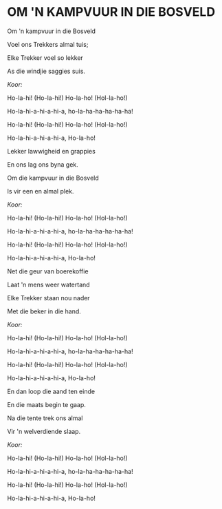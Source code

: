 # OM 'N KAMPVUUR IN DIE BOSVELD

Om 'n kampvuur in die Bosveld

Voel ons Trekkers almal tuis;

Elke Trekker voel so lekker

As die windjie saggies suis.


_Koor:_

Ho-la-hi! (Ho-la-hi!) Ho-la-ho! (Hol-la-ho!)

Ho-la-hi-a-hi-a-hi-a, ho-la-ha-ha-ha-ha-ha!

Ho-la-hi! (Ho-la-hi!) Ho-la-ho! (Hol-la-ho!)

Ho-la-hi-a-hi-a-hi-a, Ho-la-ho!


Lekker lawwigheid en grappies

En ons lag ons byna gek.

Om die kampvuur in die Bosveld

Is vir een en almal plek.


_Koor:_

Ho-la-hi! (Ho-la-hi!) Ho-la-ho! (Hol-la-ho!)

Ho-la-hi-a-hi-a-hi-a, ho-la-ha-ha-ha-ha-ha!

Ho-la-hi! (Ho-la-hi!) Ho-la-ho! (Hol-la-ho!)

Ho-la-hi-a-hi-a-hi-a, Ho-la-ho!


Net die geur van boerekoffie

Laat 'n mens weer watertand

Elke Trekker staan nou nader

Met die beker in die hand.


_Koor:_

Ho-la-hi! (Ho-la-hi!) Ho-la-ho! (Hol-la-ho!)

Ho-la-hi-a-hi-a-hi-a, ho-la-ha-ha-ha-ha-ha!

Ho-la-hi! (Ho-la-hi!) Ho-la-ho! (Hol-la-ho!)

Ho-la-hi-a-hi-a-hi-a, Ho-la-ho!


En dan loop die aand ten einde

En die maats begin te gaap.

Na die tente trek ons almal

Vir 'n welverdiende slaap.


_Koor:_

Ho-la-hi! (Ho-la-hi!) Ho-la-ho! (Hol-la-ho!)

Ho-la-hi-a-hi-a-hi-a, ho-la-ha-ha-ha-ha-ha!

Ho-la-hi! (Ho-la-hi!) Ho-la-ho! (Hol-la-ho!)

Ho-la-hi-a-hi-a-hi-a, Ho-la-ho!

